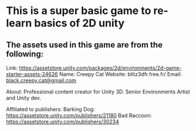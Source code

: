 # This is a super basic game to re-learn basics of 2D unity

The assets used in this game are from the following:
-----------
Link: https://assetstore.unity.com/packages/2d/environments/2d-game-starter-assets-24626
Name: Creepy Cat
Website: blitz3dfr.free.fr/
Email: black.creepy.cat@gmail.com

About: Professional content creator for Unity 3D. Senior Environments Artist and Unity dev.

Affiliated to publishers:
Barking Dog: https://assetstore.unity.com/publishers/21180
Bad Raccoon: https://assetstore.unity.com/publishers/30234